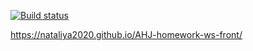 [![Build status](https://ci.appveyor.com/api/projects/status/egm73t42acaxroq6?svg=true)](https://ci.appveyor.com/project/Nataliya2020/ahj-homework-ws-front)

https://nataliya2020.github.io/AHJ-homework-ws-front/
